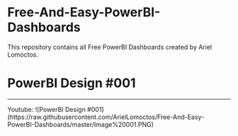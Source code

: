 # Free-And-Easy-PowerBI-Dashboards
This repository contains all Free PowerBI Dashboards created by Ariel Lomoctos.

# PowerBI Design #001
<hr>
Youtube:
![PowerBI Design #001](https://raw.githubusercontent.com/ArielLomoctos/Free-And-Easy-PowerBI-Dashboards/master/Image%20001.PNG)
